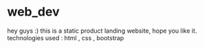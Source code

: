 # web_dev
hey guys :)
this is a static product landing website, hope you like it.
technologies used : html , css , bootstrap

